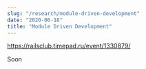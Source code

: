 ```yaml
---
slug: "/research/module-driven-development"
date: "2020-06-18"
title: "Module Driven Development"
---
```


https://railsclub.timepad.ru/event/1330879/

Soon
